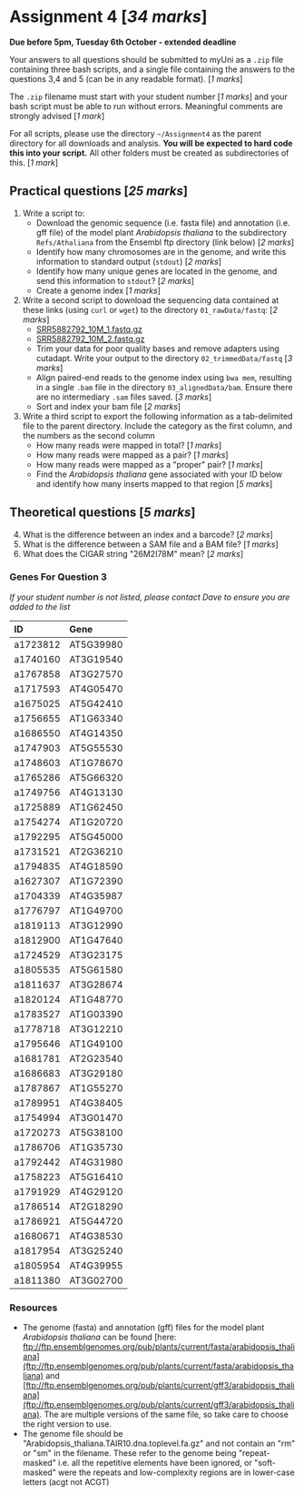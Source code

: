 

# Assignment 4 [*34 marks*]

**Due before 5pm, Tuesday 6th October - extended deadline**

Your answers to all questions should be submitted to myUni as a `.zip` file containing three bash scripts, and a single file containing the answers to the questions 3,4 and 5 (can be in any readable format). [*1 marks*]

The `.zip` filename must start with your student number [*1 marks*] and your bash script must be able to run without errors.
Meaningful comments are strongly advised [*1 mark*]

For all scripts, please use the directory `~/Assignment4` as the parent directory for all downloads and analysis.
**You will be expected to hard code this into your script.**
All other folders must be created as subdirectories of this. [*1 mark*]


## Practical questions [*25 marks*]

1. Write a script to:
    + Download the genomic sequence (i.e. fasta file) and annotation (i.e. gff file) of the model plant _Arabidopsis thaliana_ to the subdirectory `Refs/Athaliana` from the Ensembl ftp directory (link below) [*2 marks*]
    + Identify how many chromosomes are in the genome, and write this information to standard output (`stdout`) [*2 marks*]
    + Identify how many unique genes are located in the genome, and send this information to `stdout`? [*2 marks*]
    + Create a genome index [*1 marks*]
2. Write a second script to download the sequencing data contained at these links (using `curl` or `wget`) to the directory `01_rawData/fastq`: [*2 marks*]
    - [SRR5882792_10M_1.fastq.gz](https://universityofadelaide.box.com/shared/static/egl3n16r0ziaxlvbs9074xqd1liktnuz.gz)
    - [SRR5882792_10M_2.fastq.gz](https://universityofadelaide.box.com/shared/static/g2ly4kzz1blus5juy426i37zl45o38pu.gz)
    + Trim your data for poor quality bases and remove adapters using cutadapt. Write your output to the directory `02_trimmedData/fastq` [*3 marks*]
    + Align paired-end reads to the genome index using `bwa mem`, resulting in a single `.bam` file in the directory `03_alignedData/bam`. Ensure there are no intermediary `.sam` files saved. [*3 marks*]
    + Sort and index your bam file [*2 marks*]
3. Write a third script to export the following information as a tab-delimited file to the parent directory. Include the category as the first column, and the numbers as the second column
    + How many reads were mapped in total? [*1 marks*]
    + How many reads were mapped as a pair? [*1 marks*]
    + How many reads were mapped as a "proper" pair? [*1 marks*]
    + Find the _Arabidopsis thaliana_ gene associated with your ID below and identify how many inserts mapped to that region [*5 marks*]


## Theoretical questions [*5 marks*]

4. What is the difference between an index and a barcode? [*2 marks*]
5. What is the difference between a SAM file and a BAM file? [*1 marks*]
6. What does the CIGAR string "26M2I78M" mean? [*2 marks*]


### Genes For Question 3

*If your student number is not listed, please contact Dave to ensure you are added to the list*

| ID       | Gene      |
|:---------|:----------|
| a1723812 | AT5G39980 |
| a1740160 | AT3G19540 |
| a1767858 | AT3G27570 |
| a1717593 | AT4G05470 |
| a1675025 | AT5G42410 |
| a1756655 | AT1G63340 |
| a1686550 | AT4G14350 |
| a1747903 | AT5G55530 |
| a1748603 | AT1G78670 |
| a1765286 | AT5G66320 |
| a1749756 | AT4G13130 |
| a1725889 | AT1G62450 |
| a1754274 | AT1G20720 |
| a1792295 | AT5G45000 |
| a1731521 | AT2G36210 |
| a1794835 | AT4G18590 |
| a1627307 | AT1G72390 |
| a1704339 | AT4G35987 |
| a1776797 | AT1G49700 |
| a1819113 | AT3G12990 |
| a1812900 | AT1G47640 |
| a1724529 | AT3G23175 |
| a1805535 | AT5G61580 |
| a1811637 | AT3G28674 |
| a1820124 | AT1G48770 |
| a1783527 | AT1G03390 |
| a1778718 | AT3G12210 |
| a1795646 | AT1G49100 |
| a1681781 | AT2G23540 |
| a1686683 | AT3G29180 |
| a1787867 | AT1G55270 |
| a1789951 | AT4G38405 |
| a1754994 | AT3G01470 |
| a1720273 | AT5G38100 |
| a1786706 | AT1G35730 |
| a1792442 | AT4G31980 |
| a1758223 | AT5G16410 |
| a1791929 | AT4G29120 |
| a1786514 | AT2G18290 |
| a1786921 | AT5G44720 |
| a1680671 | AT4G38530 |
| a1817954 | AT3G25240 |
| a1805954 | AT4G39955 |
| a1811380 | AT3G02700 |



### Resources

- The genome (fasta) and annotation (gff) files for the model plant _Arabidopsis thaliana_ can be found [here: ftp://ftp.ensemblgenomes.org/pub/plants/current/fasta/arabidopsis_thaliana](ftp://ftp.ensemblgenomes.org/pub/plants/current/fasta/arabidopsis_thaliana) and [ftp://ftp.ensemblgenomes.org/pub/plants/current/gff3/arabidopsis_thaliana](ftp://ftp.ensemblgenomes.org/pub/plants/current/gff3/arabidopsis_thaliana). The are multiple versions of the same file, so take care to choose the right version to use.
- The genome file should be "Arabidopsis_thaliana.TAIR10.dna.toplevel.fa.gz" and not contain an "rm" or "sm" in the filename. These refer to the genome being "repeat-masked" i.e. all the repetitive elements have been ignored, or "soft-masked" were the repeats and low-complexity regions are in lower-case letters (acgt not ACGT)
